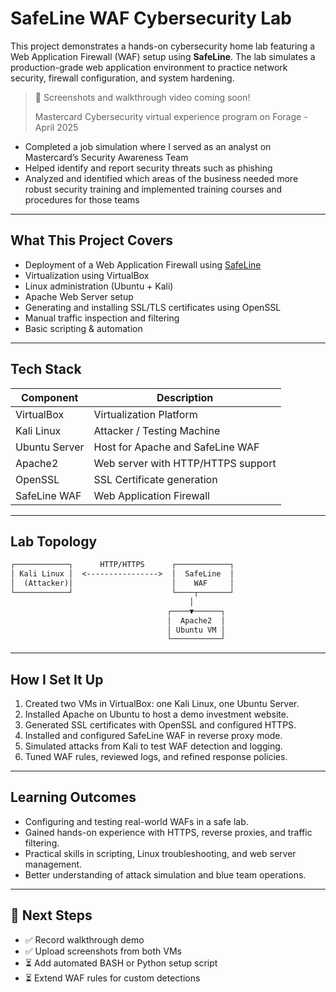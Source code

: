 #  SafeLine WAF Cybersecurity Lab

This project demonstrates a hands-on cybersecurity home lab featuring a Web Application Firewall (WAF) setup using **SafeLine**. The lab simulates a production-grade web application environment to practice network security, firewall configuration, and system hardening.

> 📸 Screenshots and walkthrough video coming soon!
>
> Mastercard Cybersecurity virtual experience program on Forage - April 2025


 * Completed a job simulation where I served as an analyst on Mastercard’s
   Security Awareness Team 
 * Helped identify and report security threats such as phishing 
 * Analyzed and identified which areas of the business needed more robust
   security training and implemented training courses and procedures for those
   teams

---

## What This Project Covers

- Deployment of a Web Application Firewall using [SafeLine](https://www.safeline.io)
- Virtualization using VirtualBox
- Linux administration (Ubuntu + Kali)
- Apache Web Server setup
- Generating and installing SSL/TLS certificates using OpenSSL
- Manual traffic inspection and filtering
- Basic scripting & automation

---

## Tech Stack

| Component      | Description                         |
|----------------|-------------------------------------|
| VirtualBox     | Virtualization Platform             |
| Kali Linux     | Attacker / Testing Machine          |
| Ubuntu Server  | Host for Apache and SafeLine WAF    |
| Apache2        | Web server with HTTP/HTTPS support  |
| OpenSSL        | SSL Certificate generation          |
| SafeLine WAF   | Web Application Firewall            |

---

## Lab Topology

```markdown
┌────────────┐      HTTP/HTTPS      ┌────────────┐
│ Kali Linux │  <---------------->  │  SafeLine  │
│  (Attacker)│                      │    WAF     │
└────────────┘                      └────┬───────┘
                                        │
                                   ┌────▼──────┐
                                   │  Apache2  │
                                   │ Ubuntu VM │
                                   └───────────┘
```

---

## How I Set It Up

1. Created two VMs in VirtualBox: one Kali Linux, one Ubuntu Server.
2. Installed Apache on Ubuntu to host a demo investment website.
3. Generated SSL certificates with OpenSSL and configured HTTPS.
4. Installed and configured SafeLine WAF in reverse proxy mode.
5. Simulated attacks from Kali to test WAF detection and logging.
6. Tuned WAF rules, reviewed logs, and refined response policies.

---

## Learning Outcomes

- Configuring and testing real-world WAFs in a safe lab.
- Gained hands-on experience with HTTPS, reverse proxies, and traffic filtering.
- Practical skills in scripting, Linux troubleshooting, and web server management.
- Better understanding of attack simulation and blue team operations.

---

## 🚧 Next Steps

- ✅ Record walkthrough demo
- ✅ Upload screenshots from both VMs
- ⏳ Add automated BASH or Python setup script
- ⏳ Extend WAF rules for custom detections




